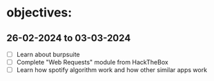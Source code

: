 # objectives:
## 26-02-2024 to 03-03-2024
- [ ] Learn about burpsuite
- [ ] Complete "Web Requests" module from HackTheBox
- [ ] Learn how spotify algorithm work and how other similar apps work
